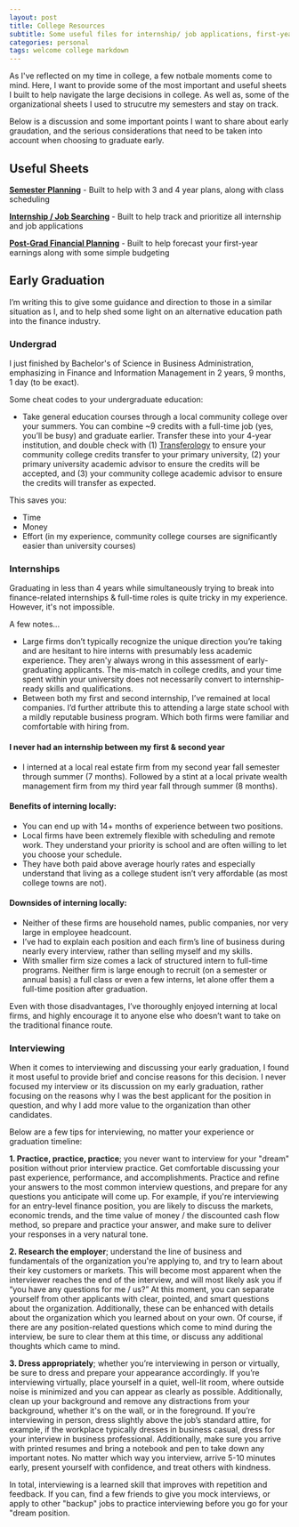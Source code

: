 ```yaml
---
layout: post
title: College Resources
subtitle: Some useful files for internship/ job applications, first-year financial analysis, and semester planning. Plus, some notes and remarks on my time in college
categories: personal
tags: welcome college markdown
---
```


As I've reflected on my time in college, a few notbale moments come to mind. Here, I want to provide some of the most important and useful sheets I built to help navigate the large decisions in college. As well as, some of the organizational sheets I used to strucutre my semesters and stay on track.

Below is a discussion and some important points I want to share about early graudation, and the serious considerations that need to be taken into account when choosing to graduate early.

## Useful Sheets

[**Semester Planning**][Semester Planning] - Built to help with 3 and 4 year plans, along with class scheduling

[**Internship / Job Searching**][Job Search] - Built to help track and prioritize all internship and job applications

[**Post-Grad Financial Planning**][Financial Analysis] - Built to help forecast your first-year earnings along with some simple budgeting


## Early Graduation
I’m writing this to give some guidance and direction to those in a similar situation as I, and to help shed some light on an alternative education path into the finance industry.

### Undergrad

I just finished by Bachelor's of Science in Business Administration, emphasizing in Finance and Information Management in 2 years, 9 months, 1 day (to be exact).

Some cheat codes to your undergraduate education:
-	Take general education courses through a local community college over your summers. You can combine ~9 credits with a full-time job (yes, you’ll be busy) and graduate earlier. Transfer these into your 4-year institution, and double check with (1) [Transferology][Transferology] to ensure your community college credits transfer to your primary university, (2) your primary university academic advisor to ensure the credits will be accepted, and (3) your community college academic advisor to ensure the credits will transfer as expected.

This saves you: 
- Time
- Money
- Effort (in my experience, community college courses are significantly easier than university courses)

### Internships
Graduating in  less than 4 years while simultaneously trying to break into finance-related internships & full-time roles is quite tricky in my experience. However, it's not impossible.

A few notes...
- Large firms don’t typically recognize the unique direction you’re taking and are hesitant to hire interns with presumably less academic experience. They aren'y always wrong in this assessment of early-graduating applicants. The mis-match in college credits, and your time spent within your university does not necessarily convert to internship-ready skills and qualifications.
- Between both my first and second internship, I’ve remained at local companies. I’d further attribute this to attending a large state school with a mildly reputable business program. Which both firms were familiar and comfortable with hiring from.

#### I never had an internship between my first & second year
- I interned at a local real estate firm from my second year fall semester through summer (7 months). Followed by a stint at a local private wealth management firm from my third year fall through summer (8 months).

#### Benefits of interning locally: 
- You can end up with 14+ months of experience between two positions.
- Local firms have been extremely flexible with scheduling and remote work. They understand your priority is school and are often willing to let you choose your schedule.
- They have both paid above average hourly rates and especially understand that living as a college student isn’t very affordable (as most college towns are not).

#### Downsides of interning locally:
- Neither of these firms are household names, public companies, nor very large in employee headcount.
- I’ve had to explain each position and each firm’s line of business during nearly every interview, rather than selling myself and my skills.
- With smaller firm size comes a lack of structured intern to full-time programs. Neither firm is large enough to recruit (on a semester or annual basis) a full class or even a few interns, let alone offer them a full-time position after graduation.

Even with those disadvantages, I’ve thoroughly enjoyed interning at local firms, and highly encourage it to anyone else who doesn’t want to take on the traditional finance route.

### Interviewing 

When it comes to interviewing and discussing your early graduation, I found it most useful to provide brief and concise reasons for this decision. I never focused my interview or its discussion on my early graduation, rather focusing on the reasons why I was the best applicant for the position in question, and why I add more value to the organization than other candidates. 

Below are a few tips for interviewing, no matter your experience or graduation timeline:

**1. Practice, practice, practice**; you never want to interview for your "dream" position without prior interview practice. Get comfortable discussing your past experience, performance, and accomplishments. Practice and refine your answers to the most common interview questions, and prepare for any questions you anticipate will come up. For example, if you're interviewing for an entry-level finance position, you are likely to discuss the markets, economic trends, and the time value of money / the discounted cash flow method, so prepare and practice your answer, and make sure to deliver your responses in a very natural tone.

**2. Research the employer**; understand the line of business and fundamentals of the organization you're applying to, and try to learn about their key customers or markets. This will become most apparent when the interviewer reaches the end of the interview, and will most likely ask you if “you have any questions for me / us?” At this moment, you can separate yourself from other applicants with clear, pointed, and smart questions about the organization. Additionally, these can be enhanced with details about the organization which you learned about on your own. Of course, if there are any position-related questions which come to mind during the interview, be sure to clear them at this time, or discuss any additional thoughts which came to mind.

**3. Dress appropriately**; whether you’re interviewing in person or virtually, be sure to dress and prepare your appearance accordingly. If you’re interviewing virtually, place yourself in a quiet, well-lit room, where outside noise is minimized and you can appear as clearly as possible. Additionally, clean up your background and remove any distractions from your background, whether it's on the wall, or in the foreground. If you’re interviewing in person, dress slightly above the job’s standard attire, for example, if the workplace typically dresses in business casual, dress for your interview in business professional. Additionally, make sure you arrive with printed resumes and bring a notebook and pen to take down any important notes. No matter which way you interview, arrive 5-10 minutes early, present yourself with confidence, and treat others with kindness.

In total, interviewing is a learned skill that improves with repetition and feedback. If you can, find a few friends to give you mock interviews, or apply to other "backup" jobs to practice interviewing before you go for your "dream position. 

[Semester Planning]: https://lukenelsn.github.io/assets/Semester-Planning.xlsx
[Job Search]: https://lukenelsn.github.io/assets/Internship-and-Job-Search.xlsx
[Financial Analysis]: https://lukenelsn.github.io/assets/First-Year-Financial-Analysis.xlsx
[Transferology]: https://transferology.com